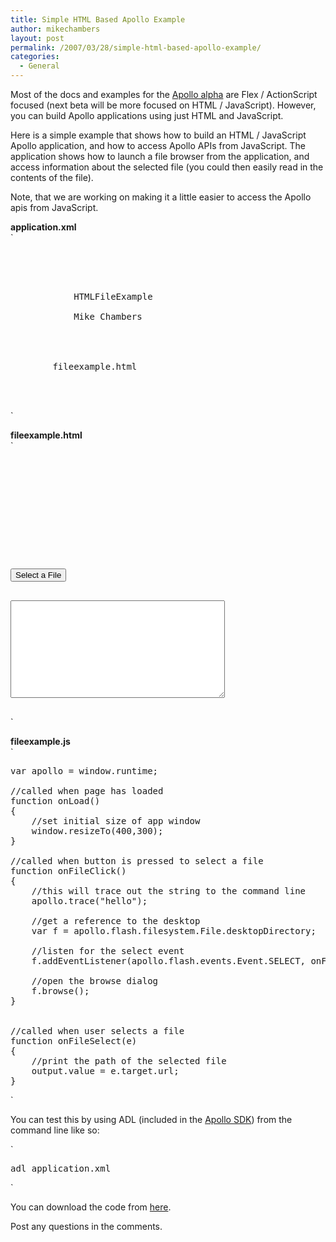 ```yaml
---
title: Simple HTML Based Apollo Example
author: mikechambers
layout: post
permalink: /2007/03/28/simple-html-based-apollo-example/
categories:
  - General
---
```



Most of the docs and examples for the [Apollo alpha][1] are Flex / ActionScript focused (next beta will be more focused on HTML / JavaScript). However, you can build Apollo applications using just HTML and JavaScript.

Here is a simple example that shows how to build an HTML / JavaScript Apollo application, and how to access Apollo APIs from JavaScript. The application shows how to launch a file browser from the application, and access information about the selected file (you could then easily read in the contents of the file).  
<!--more-->

  
Note, that we are working on making it a little easier to access the Apollo apis from JavaScript. 

**application.xml**  
`
<pre><?xml version="1.0" encoding="UTF-8"?>
<application xmlns="http://ns.adobe.com/apollo/application/1.0.M3" 
	appId="com.adobe.mesh.HTMLFileExample" version=".4">   
	
      <properties>
            <name>HTMLFileExample</name>
            <description></description>
            <publisher>Mike Chambers</publisher>
            <copyright></copyright>
      </properties>

      <rootContent systemChrome="standard" transparent="false" visible="true">
      	fileexample.html
      </rootContent>

</application>
</pre>
<p>`

**fileexample.html**  
`
<pre><html>

<head>

	<script type="text/javascript" src="fileexample.js"></script>
</head>

<body onload="onLoad()">

<input type="button" value="Select a File" onClick="onFileClick();"><br />

<textarea rows="10" cols="40" id="output"></textarea>

</body></pre>
<p>`

**fileexample.js**  
`
<pre>
var apollo = window.runtime;

//called when page has loaded
function onLoad()
{
	//set initial size of app window
	window.resizeTo(400,300);
}

//called when button is pressed to select a file
function onFileClick()
{
	//this will trace out the string to the command line
	apollo.trace("hello");
	
	//get a reference to the desktop
	var f = apollo.flash.filesystem.File.desktopDirectory;
	
	//listen for the select event
	f.addEventListener(apollo.flash.events.Event.SELECT, onFileSelect);
	
	//open the browse dialog
	f.browse();
}


//called when user selects a file
function onFileSelect(e)
{
	//print the path of the selected file
	output.value = e.target.url;
}</pre>
<p>`

You can test this by using ADL (included in the [Apollo SDK][1]) from the command line like so:

`
<pre>adl application.xml</pre>
<p>`

You can download the code from [here][2].

Post any questions in the comments.

 [1]: http://www.adobe.com/go/apollo
 [2]: /mesh/files/apollo/htmlexample.zip